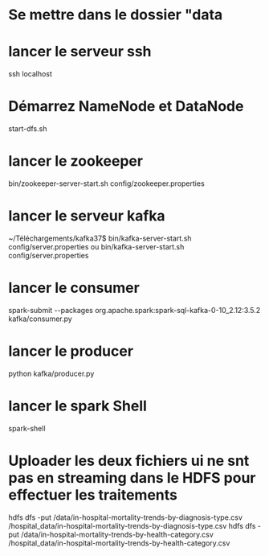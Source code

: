 # Se mettre dans le dossier "data
# lancer le serveur ssh
ssh localhost

# Démarrez NameNode et DataNode
start-dfs.sh

# lancer le zookeeper
bin/zookeeper-server-start.sh config/zookeeper.properties

# lancer le serveur kafka
~/Téléchargements/kafka37$ bin/kafka-server-start.sh config/server.properties 
                    ou
bin/kafka-server-start.sh config/server.properties


# lancer le consumer
spark-submit --packages org.apache.spark:spark-sql-kafka-0-10_2.12:3.5.2 kafka/consumer.py

# lancer le producer
python kafka/producer.py

# lancer le spark Shell 
spark-shell

# Uploader les deux fichiers ui ne snt pas en streaming dans le HDFS pour effectuer les traitements
hdfs dfs -put /data/in-hospital-mortality-trends-by-diagnosis-type.csv /hospital_data/in-hospital-mortality-trends-by-diagnosis-type.csv
hdfs dfs -put /data/in-hospital-mortality-trends-by-health-category.csv /hospital_data/in-hospital-mortality-trends-by-health-category.csv